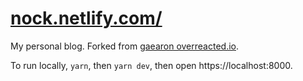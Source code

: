 # [nock.netlify.com/](https://nock.netlify.com/)

My personal blog. Forked from [gaearon overreacted.io](https://github.com/gaearon/overreacted.io.git). 

To run locally, `yarn`, then `yarn dev`, then open https://localhost:8000.
